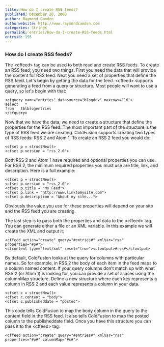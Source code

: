 ```yaml
---
title: How do I create RSS feeds?
published: December 20, 2008
author: Raymond Camden
authorwebsite: http://www.raymondcamden.com
categories: Strings
permalink: entries/How-do-I-create-RSS-feeds.html
entryid: 155
---
```


<h3>How do I create RSS feeds?</h3>

<p>
The &lt;cffeed&gt; tag can be used to both read and create RSS feeds. To create an RSS feed, you need two things. First you need the data that will provide the content for RSS feed. Next you need a set of properties that define the RSS feed. Let's begin by getting the data for the feed. &lt;cffeed&gt; supports generating a feed from a query or structure. Most people will want to use a query, so let's begin with that:
</p>

<pre><code class="language-markup">&lt;cfquery name=&quot;entries&quot; datasource=&quot;blogdev&quot; maxrows=&quot;10&quot;&gt;
select   *
from   tblblogentries
&lt;/cfquery&gt;
</code></pre>

<p>
Now that we have the data, we need to create a structure that define the properties for the RSS feed. The most important part of the structure is the type of RSS feed we are creating. ColdFusion supports creating two types of RSS feeds: RSS 2 and Atom 1. To create an RSS 2 feed you would do:
</p>

<pre><code class="language-markup">&lt;cfset p = structNew()&gt;
&lt;cfset p.version = &quot;rss_2.0&quot;&gt;
</code></pre>

<p>
Both RSS 2 and Atom 1 have required and optional properties you can use. For RSS 2, the minimum required properties you must use are title, link, and description. Here is a full example:
</p>

<pre><code class="language-markup">&lt;cfset p = structNew()&gt;
&lt;cfset p.version = &quot;rss_2.0&quot;&gt;
&lt;cfset p.title = &quot;My Feed&quot;&gt;
&lt;cfset p.link = &quot;http://www.linktomysite.com&quot;&gt;
&lt;cfset p.description = &quot;About my site...&quot;&gt;
</code></pre>

<p>
Obviously the value you use for these properties will depend on your site and the RSS feed you are creating. 
</p>

<p>
The last step is to pass both the properties and data to the &lt;cffeed&gt; tag. You can generate either a file or an XML variable. In this example we will create the XML and output it:
</p>

<pre><code class="language-markup">&lt;cffeed action=&quot;create&quot; query=&quot;#entries#&quot; xmlVar=&quot;rss&quot; properties=&quot;#p#&quot;&gt;
&lt;cfcontent type=&quot;text/xml&quot; reset=&quot;true&quot;&gt;&lt;cfoutput&gt;#rss#&lt;/cfoutput&gt;
</code></pre>

<p>
By default, ColdFusion looks at the query for columns with particular names. So for example, in RSS 2 the body of each item in the feed maps to a column named content. If your query columns don't match up with what RSS 2 (or Atom 1) is looking for, you can provide a set of aliases using the columnMap structure. Define a new structure where each key represents a column in RSS 2 and each value represents a column in your data. 
</p>

<pre><code class="language-markup">&lt;cfset c = structNew()&gt;
&lt;cfset c.content = &quot;body&quot;&gt;
&lt;cfset c.publisheddate = &quot;posted&quot;&gt;
</code></pre>

<p>
This code tells ColdFusion to map the body column in the query to the content field in the RSS feed. It also tells ColdFusion to map the posted column to the publisheddate field. Once you have this structure you can pass it to the &lt;cffeed&gt; tag:
</p>

<pre><code class="language-markup">&lt;cffeed action=&quot;create&quot; query=&quot;#entries#&quot; xmlVar=&quot;rss&quot; properties=&quot;#p#&quot; columnMap=&quot;#c#&quot;&gt;
</code></pre>



